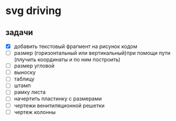 # svg driving

## задачи
 - [x] добавить текстовый фрагмент на рисунок кодом
 - [ ] размер (горизонтальный или вертикальный)при помощи пути (плучить координаты и по ним построить) 
 - [ ] размер угловой
 - [ ] выноску
 - [ ] таблицу
 - [ ] штамп
 - [ ] рамку листа
 - [ ] начертить пластинку с размерами
 - [ ] чертежи венитиляционной решетки
 - [ ] чертеж колонны